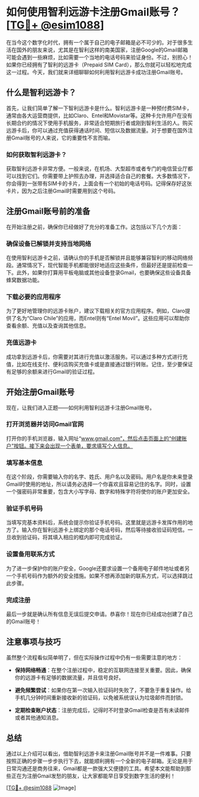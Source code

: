 # 如何使用智利远游卡注册Gmail账号？[[TG💪+ @esim1088](https://t.me/s/esim1088)]

在当今这个数字化时代，拥有一个属于自己的电子邮箱是必不可少的。对于很多生活在国外的朋友来说，尤其是在智利这样的南美国家，注册Google的Gmail邮箱可能会遇到一些麻烦，比如需要一个当地的电话号码来验证身份。不过，别担心！如果你已经拥有了智利的远游卡（Prepaid SIM Card），那么你就可以轻松地完成这一过程。今天，我们就来详细聊聊如何利用智利远游卡成功注册Gmail账号。

## 什么是智利远游卡？

首先，让我们简单了解一下智利远游卡是什么。智利远游卡是一种预付费SIM卡，通常由各大运营商提供，比如Claro、Entel和Movistar等。这种卡允许用户在没有长期合约的情况下使用手机服务，非常适合短期旅行者或刚到智利生活的人。购买远游卡后，你可以通过充值获得通话时间、短信以及数据流量。对于想要在国外注册Gmail账号的人来说，它的重要性不言而喻。

### 如何获取智利远游卡？

获取智利远游卡非常方便。一般来说，在机场、大型超市或者专门的电信营业厅都可以找到它们。你需要带上护照去办理，并选择适合自己的套餐。大多数情况下，你会得到一张带有SIM卡的卡片，上面会有一个初始的电话号码。记得保存好这张卡片，因为之后注册Gmail时需要用到这个号码。

## 注册Gmail账号前的准备

在开始注册之前，确保你已经做好了充分的准备工作。这包括以下几个方面：

### 确保设备已解锁并支持当地网络

在使用智利远游卡之前，请确认你的手机是否解锁并且能够兼容智利的移动网络频段。通常情况下，现代智能手机都能很好地适应这些条件，但最好还是提前检查一下。此外，如果你打算用平板电脑或其他设备登录Gmail，也要确保这些设备具备蜂窝数据功能。

### 下载必要的应用程序

为了更好地管理你的远游卡账户，建议下载相关的官方应用程序。例如，Claro提供了名为“Claro Chile”的应用，而Entel则有“Entel Movil”。这些应用可以帮助你查看余额、充值以及查询其他信息。

### 充值远游卡

成功拿到远游卡后，你需要对其进行充值以激活服务。可以通过多种方式进行充值，比如在线支付、便利店购买充值卡或是直接通过银行转账。记住，至少要保证有足够的余额来进行Gmail的验证过程。

## 开始注册Gmail账号

现在，让我们进入正题——如何利用智利远游卡注册Gmail账号。

### 打开浏览器并访问Gmail官网

打开你的手机浏览器，输入网址“www.gmail.com”，然后点击页面上的“创建账户”按钮。接下来会出现一个表单，要求填写个人信息。

### 填写基本信息

在这个阶段，你需要输入你的名字、姓氏、用户名以及密码。用户名是你未来登录Gmail时使用的地址，所以请务必选择一个你喜欢且容易记住的名字。同时，设置一个强密码非常重要，包含大小写字母、数字和特殊字符将使你的账户更加安全。

### 验证手机号码

当填写完基本资料后，系统会提示你验证手机号码。这里就是远游卡发挥作用的地方了。输入你在智利远游卡上绑定的那个电话号码，然后等待接收验证码短信。一旦收到验证码，将其填入相应的框内即可完成验证。

### 设置备用联系方式

为了进一步保护你的账户安全，Google还要求设置一个备用电子邮件地址或者另一个手机号码作为额外的安全措施。如果不想再添加新的联系方式，可以选择跳过此步骤。

### 完成注册

最后一步就是确认所有信息无误后提交申请。恭喜你！现在你已经成功创建了自己的Gmail账号！

## 注意事项与技巧

虽然整个流程看似简单明了，但在实际操作过程中仍有一些需要注意的地方：

- **保持网络畅通**：在整个注册过程中，稳定的互联网连接至关重要。因此，确保你的远游卡有足够的数据流量，并且信号良好。
  
- **避免频繁尝试**：如果你在第一次输入验证码时失败了，不要急于重复操作。给手机几分钟时间重新接收新的验证码，以免被系统误认为垃圾邮件而封锁。

- **定期检查账户状态**：注册完成后，记得时不时登录Gmail检查是否有未读邮件或者其他通知消息。

## 总结

通过以上介绍可以看出，借助智利远游卡来注册Gmail账号并不是一件难事。只要按照正确的步骤一步步执行下去，就能顺利拥有一个全新的电子邮箱。无论是用于日常沟通还是商务往来，Gmail都是一款强大又便捷的工具。希望本文能帮助到那些正在为注册Gmail发愁的朋友，让大家都能早日享受到数字生活的便利！

[[TG💪+ @esim1088](https://t.me/s/esim1088) ![Image](https://i.postimg.cc/4NQfJmqS/Snipaste-2025-05-13-00-14-12.png)]